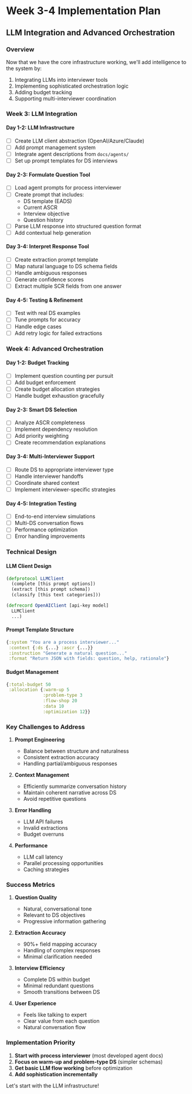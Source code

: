 # Week 3-4 Implementation Plan

## LLM Integration and Advanced Orchestration

### Overview
Now that we have the core infrastructure working, we'll add intelligence to the system by:
1. Integrating LLMs into interviewer tools
2. Implementing sophisticated orchestration logic
3. Adding budget tracking
4. Supporting multi-interviewer coordination

### Week 3: LLM Integration

#### Day 1-2: LLM Infrastructure
- [ ] Create LLM client abstraction (OpenAI/Azure/Claude)
- [ ] Add prompt management system
- [ ] Integrate agent descriptions from `docs/agents/`
- [ ] Set up prompt templates for DS interviews

#### Day 2-3: Formulate Question Tool
- [ ] Load agent prompts for process interviewer
- [ ] Create prompt that includes:
  - DS template (EADS)
  - Current ASCR
  - Interview objective
  - Question history
- [ ] Parse LLM response into structured question format
- [ ] Add contextual help generation

#### Day 3-4: Interpret Response Tool
- [ ] Create extraction prompt template
- [ ] Map natural language to DS schema fields
- [ ] Handle ambiguous responses
- [ ] Generate confidence scores
- [ ] Extract multiple SCR fields from one answer

#### Day 4-5: Testing & Refinement
- [ ] Test with real DS examples
- [ ] Tune prompts for accuracy
- [ ] Handle edge cases
- [ ] Add retry logic for failed extractions

### Week 4: Advanced Orchestration

#### Day 1-2: Budget Tracking
- [ ] Implement question counting per pursuit
- [ ] Add budget enforcement
- [ ] Create budget allocation strategies
- [ ] Handle budget exhaustion gracefully

#### Day 2-3: Smart DS Selection
- [ ] Analyze ASCR completeness
- [ ] Implement dependency resolution
- [ ] Add priority weighting
- [ ] Create recommendation explanations

#### Day 3-4: Multi-Interviewer Support
- [ ] Route DS to appropriate interviewer type
- [ ] Handle interviewer handoffs
- [ ] Coordinate shared context
- [ ] Implement interviewer-specific strategies

#### Day 4-5: Integration Testing
- [ ] End-to-end interview simulations
- [ ] Multi-DS conversation flows
- [ ] Performance optimization
- [ ] Error handling improvements

### Technical Design

#### LLM Client Design
```clojure
(defprotocol LLMClient
  (complete [this prompt options])
  (extract [this prompt schema])
  (classify [this text categories]))

(defrecord OpenAIClient [api-key model]
  LLMClient
  ...)
```

#### Prompt Template Structure
```clojure
{:system "You are a process interviewer..."
 :context {:ds {...} :ascr {...}}
 :instruction "Generate a natural question..."
 :format "Return JSON with fields: question, help, rationale"}
```

#### Budget Management
```clojure
{:total-budget 50
 :allocation {:warm-up 5
              :problem-type 3
              :flow-shop 20
              :data 10
              :optimization 12}}
```

### Key Challenges to Address

1. **Prompt Engineering**
   - Balance between structure and naturalness
   - Consistent extraction accuracy
   - Handling partial/ambiguous responses

2. **Context Management**
   - Efficiently summarize conversation history
   - Maintain coherent narrative across DS
   - Avoid repetitive questions

3. **Error Handling**
   - LLM API failures
   - Invalid extractions
   - Budget overruns

4. **Performance**
   - LLM call latency
   - Parallel processing opportunities
   - Caching strategies

### Success Metrics

1. **Question Quality**
   - Natural, conversational tone
   - Relevant to DS objectives
   - Progressive information gathering

2. **Extraction Accuracy**
   - 90%+ field mapping accuracy
   - Handling of complex responses
   - Minimal clarification needed

3. **Interview Efficiency**
   - Complete DS within budget
   - Minimal redundant questions
   - Smooth transitions between DS

4. **User Experience**
   - Feels like talking to expert
   - Clear value from each question
   - Natural conversation flow

### Implementation Priority

1. **Start with process interviewer** (most developed agent docs)
2. **Focus on warm-up and problem-type DS** (simpler schemas)
3. **Get basic LLM flow working** before optimization
4. **Add sophistication incrementally**

Let's start with the LLM infrastructure!
